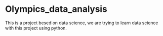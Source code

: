 # Olympics_data_analysis
This is a project besed on data science, we are trying to learn data science with this project using python.
